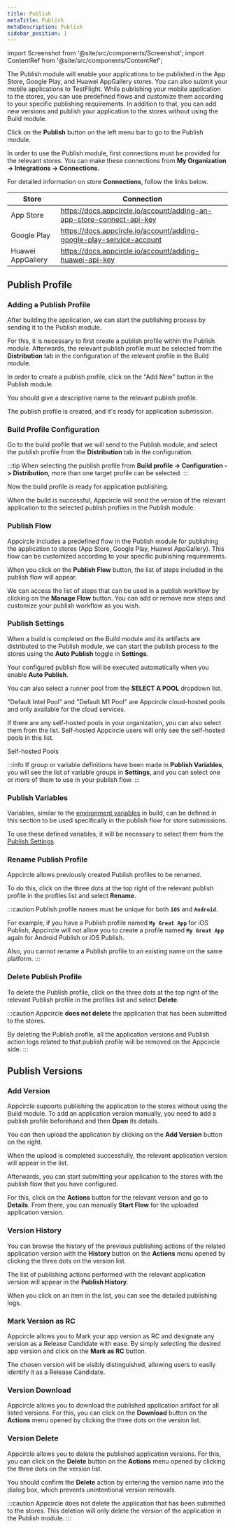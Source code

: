 ```yaml
---
title: Publish
metaTitle: Publish
metaDescription: Publish
sidebar_position: 1
---
```


import Screenshot from '@site/src/components/Screenshot';
import ContentRef from '@site/src/components/ContentRef';

The Publish module will enable your applications to be published in the App Store, Google Play, and Huawei AppGallery stores. You can also submit your mobile applications to TestFlight.
While publishing your mobile application to the stores, you can use predefined flows and customize them according to your specific publishing requirements.
In addition to that, you can add new versions and publish your application to the stores without using the Build module.  

Click on the **Publish** button on the left menu bar to go to the Publish module.

<Screenshot url='https://cdn.appcircle.io/docs/assets/publish-main.png' />

In order to use the Publish module, first connections must be provided for the relevant stores. You can make these connections from **My Organization -> Integrations -> Connections**.

For detailed information on store **Connections**, follow the links below.

|Store|Connection|
|----------|-----------|
|App Store|https://docs.appcircle.io/account/adding-an-app-store-connect-api-key|
|Google Play| https://docs.appcircle.io/account/adding-google-play-service-account|
|Huawei AppGallery| https://docs.appcircle.io/account/adding-huawei-api-key|

## Publish Profile

### Adding a Publish Profile

After building the application, we can start the publishing process by sending it to the Publish module.

For this, it is necessary to first create a publish profile within the Publish module. Afterwards, the relevant publish profile must be selected from the **Distribution** tab in the configuration of the relevant profile in the Build module.

In order to create a publish profile, click on the "Add New" button in the Publish module.

<Screenshot url='https://cdn.appcircle.io/docs/assets/publish-add-new.png' />

You should give a descriptive name to the relevant publish profile.

<Screenshot url='https://cdn.appcircle.io/docs/assets/publish-new-profile.png' />

The publish profile is created, and it's ready for application submission.

<Screenshot url='https://cdn.appcircle.io/docs/assets/publish-empty-profile.png' />

### Build Profile Configuration

Go to the build profile that we will send to the Publish module, and select the publish profile from the **Distribution** tab in the configuration.

<Screenshot url='https://cdn.appcircle.io/docs/assets/publish-build.png' />

:::tip
When selecting the publish profile from **Build profile -> Configuration -> Distribution**, more than one target profile can be selected.
:::

Now the build profile is ready for application publishing.

When the build is successful, Appcircle will send the version of the relevant application to the selected publish profiles in the Publish module.

<Screenshot url='https://cdn.appcircle.io/docs/assets/publish-build-success.png' />

### Publish Flow

Appcircle includes a predefined flow in the Publish module for publishing the application to stores (App Store, Google Play, Huawei AppGallery). This flow can be customized according to your specific publishing requirements.

<Screenshot url='https://cdn.appcircle.io/docs/assets/publish-flow-button.png' />

When you click on the **Publish Flow** button, the list of steps included in the publish flow will appear.

<Screenshot url='https://cdn.appcircle.io/docs/assets/publish-flow-w.png' />

We can access the list of steps that can be used in a publish workflow by clicking on the **Manage Flow** button. You can add or remove new steps and customize your publish workflow as you wish.

<Screenshot url='https://cdn.appcircle.io/docs/assets/publish-workflows.png' />

### Publish Settings

When a build is completed on the Build module and its artifacts are distributed to the Publish module, we can start the publish process to the stores using the **Auto Publish** toggle in **Settings**.

Your configured publish flow will be executed automatically when you enable **Auto Publish**.

You can also select a runner pool from the **SELECT A POOL** dropdown list.

<Screenshot url='https://cdn.appcircle.io/docs/assets/publish-settings.png' />

"Default Intel Pool" and "Default M1 Pool" are Appcircle cloud-hosted pools and only available for the cloud services.

If there are any self-hosted pools in your organization, you can also select them from the list. Self-hosted Appcircle users will only see the self-hosted pools in this list.

<ContentRef url="/self-hosted-appcircle/self-hosted-runner/configure-runner/manage-pools">
  Self-hosted Pools
</ContentRef>

:::info
If group or variable definitions have been made in **Publish Variables**, you will see the list of variable groups in **Settings**, and you can select one or more of them to use in your publish flow.
:::

### Publish Variables

Variables, similar to the [environment variables](../environment-variables/index.md) in build, can be defined in this section to be used specifically in the publish flow for store submissions.

<Screenshot url='https://cdn.appcircle.io/docs/assets/publish-variables.png' />

To use these defined variables, it will be necessary to select them from the [Publish Settings](#publish-settings).

### Rename Publish Profile

Appcircle allows previously created Publish profiles to be renamed.

To do this, click on the three dots at the top right of the relevant publish profile in the profiles list and select **Rename**.

<Screenshot url='https://cdn.appcircle.io/docs/assets/publish-rename.png' />

:::caution
Publish profile names must be unique for both **`iOS`** and **`Android`**.

For example, if you have a Publish profile named **`My Great App`** for iOS Publish, Appcircle will not allow you to create a profile named **`My Great App`** again for Android Publish or iOS Publish.

Also, you cannot rename a Publish profile to an existing name on the same platform.
:::

### Delete Publish Profile

To delete the Publish profile, click on the three dots at the top right of the relevant Publish profile in the profiles list and select **Delete**.

<Screenshot url='https://cdn.appcircle.io/docs/assets/publish-remove.png' />

:::caution
Appcircle **does not delete** the application that has been submitted to the stores.

By deleting the Publish profile, all the application versions and Publish action logs related to that publish profile will be removed on the Appcircle side.
:::

<Screenshot url='https://cdn.appcircle.io/docs/assets/publish-remove-confirm.png' />

## Publish Versions

### Add Version

Appcircle supports publishing the application to the stores without using the Build module. To add an application version manually, you need to add a publish profile beforehand and then **Open** its details.

<Screenshot url='https://cdn.appcircle.io/docs/assets/publish-manuel.png' />

You can then upload the application by clicking on the **Add Version** button on the right.

<Screenshot url='https://cdn.appcircle.io/docs/assets/publish-upload.png' />

When the upload is completed successfully, the relevant application version will appear in the list.

Afterwards, you can start submitting your application to the stores with the publish flow that you have configured.

<Screenshot url='https://cdn.appcircle.io/docs/assets/publish-version-list.png' />

For this, click on the **Actions** button for the relevant version and go to **Details**. From there, you can manually **Start Flow** for the uploaded application version.

### Version History

You can browse the history of the previous publishing actions of the related application version with the **History** button on the **Actions** menu opened by clicking the three dots on the version list.

<Screenshot url='https://cdn.appcircle.io/docs/assets/publish-history-button.png' />

The list of publishing actions performed with the relevant application version will appear in the **Publish History**.

<Screenshot url='https://cdn.appcircle.io/docs/assets/publish-history-list.png' />

When you click on an item in the list, you can see the detailed publishing logs.

<Screenshot url='https://cdn.appcircle.io/docs/assets/publish-history-log.png' />

### Mark Version as RC

Appcircle allows you to Mark your app version as RC and designate any version as a Release Candidate with ease.
By simply selecting the desired app version and click on the **Mark as RC** button.

<Screenshot url='https://cdn.appcircle.io/docs/assets/publish-mark-rc-button.png' />

The chosen version will be visibly distinguished, allowing users to easily identify it as a Release Candidate.

<Screenshot url='https://cdn.appcircle.io/docs/assets/publish-release-candidate.png' />

### Version Download

Appcircle allows you to download the published application artifact for all listed versions. For this, you can click on the **Download** button on the **Actions** menu opened by clicking the three dots on the version list.

<Screenshot url='https://cdn.appcircle.io/docs/assets/publish-download.png' />

### Version Delete

Appcircle allows you to delete the published application versions. For this, you can click on the **Delete** button on the **Actions** menu opened by clicking the three dots on the version list.

<Screenshot url='https://cdn.appcircle.io/docs/assets/publish-delete.png' />

You should confirm the **Delete** action by entering the version name into the dialog box, which prevents unintentional version removals.

<Screenshot url='https://cdn.appcircle.io/docs/assets/publish-delete-confirm.png' />

:::caution
Appcircle does not delete the application that has been submitted to the stores. This deletion will only delete the version of the application in the Publish module.
:::
